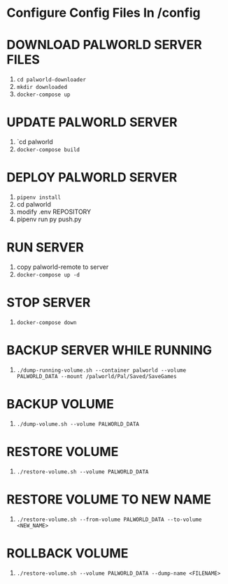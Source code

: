 # Configure Config Files In /config

# DOWNLOAD PALWORLD SERVER FILES
1. `cd palworld-downloader`
2. `mkdir downloaded`
3. `docker-compose up`

# UPDATE PALWORLD SERVER
1. `cd palworld
2. `docker-compose build`

# DEPLOY PALWORLD SERVER
1. `pipenv install`
2. cd palworld
3. modify .env REPOSITORY
4. pipenv run py push.py

# RUN SERVER
1. copy palworld-remote to server
2. `docker-compose up -d`

# STOP SERVER
1. `docker-compose down`

# BACKUP SERVER WHILE RUNNING
1. `./dump-running-volume.sh --container palworld --volume PALWORLD_DATA --mount /palworld/Pal/Saved/SaveGames`

# BACKUP VOLUME
1. `./dump-volume.sh --volume PALWORLD_DATA`

# RESTORE VOLUME
1. `./restore-volume.sh --volume PALWORLD_DATA`

# RESTORE VOLUME TO NEW NAME
1. `./restore-volume.sh --from-volume PALWORLD_DATA --to-volume <NEW_NAME>`

# ROLLBACK VOLUME
1. `./restore-volume.sh --volume PALWORLD_DATA --dump-name <FILENAME>`